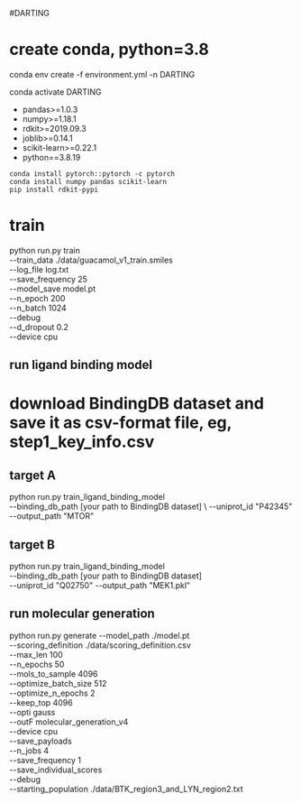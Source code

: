 #DARTING
# create conda, python=3.8
conda env create -f environment.yml -n DARTING

conda activate DARTING
* pandas>=1.0.3
* numpy>=1.18.1
* rdkit>=2019.09.3
* joblib>=0.14.1
* scikit-learn>=0.22.1
* python==3.8.19

```
conda install pytorch::pytorch -c pytorch
conda install numpy pandas scikit-learn
pip install rdkit-pypi
```

# train
python run.py train \
	--train_data ./data/guacamol_v1_train.smiles \
	--log_file log.txt \
	--save_frequency 25 \
	--model_save model.pt \
	--n_epoch 200 \
	--n_batch 1024 \
	--debug \
	--d_dropout 0.2 \
	--device cpu


## run ligand binding model
# download BindingDB dataset and save it as csv-format file, eg, step1_key_info.csv
## target A
python run.py train_ligand_binding_model \
--binding_db_path [your path to BindingDB dataset] \ 
--uniprot_id "P42345" --output_path "MTOR"
## target B
python run.py train_ligand_binding_model \
--binding_db_path [your path to BindingDB dataset] \
--uniprot_id "Q02750" --output_path "MEK1.pkl"

## run molecular generation

python run.py generate --model_path ./model.pt \
--scoring_definition ./data/scoring_definition.csv \
 --max_len 100 \
 --n_epochs 50 \
 --mols_to_sample 4096  \
 --optimize_batch_size 512    \
 --optimize_n_epochs 2   \
 --keep_top 4096   \
 --opti gauss   \
 --outF molecular_generation_v4   \
 --device cpu  \
 --save_payloads   \
 --n_jobs 4 \
 --save_frequency 1 \
 --save_individual_scores \
 --debug \
 --starting_population ./data/BTK_region3_and_LYN_region2.txt 
